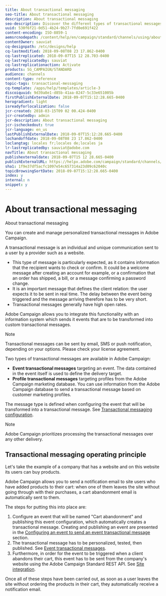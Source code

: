 ```yaml
---
title: About transactional messaging
seo-title: About transactional messaging
description: About transactional messaging
seo-description: Discover the different types of transactional messages you can send and how they are used in Adobe Campaign.
uuid: 530f6f21-0d51-4b24-9b27-7fd0e691f422
content-encoding: ISO-8859-1
aemsrcnodepath: /content/help/en/campaign/standard/channels/using/about-transactional-messaging
contentOwner: sauviat
cq-designpath: /etc/designs/help
cq-lastmodified: 2018-09-08T08 23 17.862-0400
cq-lastreplicated: 2018-09-07T15 12 28.703-0400
cq-lastreplicatedby: sauviat
cq-lastreplicationaction: Activate
products: SG_CAMPAIGN/STANDARD
audience: channels
content-type: reference
topic-tags: transactional-messaging
cq-template: /apps/help/templates/article-3
discoiquuid: 9d39a8e1-d85b-41aa-8247-5c33e651005b
firstPublishExternalDate: 2018-09-07T15:12:28.665-0400
herogradient: light
isreadyforlocalization: false
jcr-created: 2018-03-15T09 02 00.424-0400
jcr-createdby: admin
jcr-description: About transactional messaging
jcr-ischeckedout: true
jcr-language: en_us
lastPublishExternalDate: 2018-09-07T15:12:28.665-0400
lochandoffdate: 2018-09-08T08 23 17.862-0400
loclangtag: locales fr;locales de;locales ja
lr-lastreplicatedby: sauviat@adobe.com
navTitle: About transactional messaging
publishexternaldate: 2018-09-07T15 12 28.665-0400
publishExternalURL: https://helpx.adobe.com/campaign/standard/channels/using/about-transactional-messaging.html
sha1: 1f9e37df5acfc1097e54c657314a23d09c62040c
topicBrowsingSortDate: 2018-09-07T15:12:28.665-0400
index: y
internal: n
snippet: y
---
```


# About transactional messaging

About transactional messaging

You can create and manage personalized transactional messages in Adobe Campaign.

A transactional message is an individual and unique communication sent to a user by a provider such as a website.

* This type of message is particularly expected, as it contains information that the recipient wants to check or confirm. It could be a welcome message after creating an account for example, or a confirmation that an order has shipped, a bill, or a message confirming a password change.
* It is an important message that defines the client relation: the user expects it to be sent in real time. The delay between the event being triggered and the message arriving therefore has to be very short.
* Transactional messages generally have high open rates.

Adobe Campaign allows you to integrate this functionality with an information system which sends it events that are to be transformed into custom transactional messages.

>[!NOTE]
>
>Transactional messages can be sent by email, SMS or push notification, depending on your options. Please check your license agreement.

Two types of transactional messages are available in Adobe Campaign:

* **Event transactional messages** targeting an event. The data contained in the event itself is used to define the delivery target.
* **Profile transactional messages** targeting profiles from the Adobe Campaign marketing database. You can use information from the Adobe Campaign database to send a transactional message based on customer marketing profiles.

The message type is defined when configuring the event that will be transformed into a transactional message. See [Transactional messaging configuration](../../administration/using/configuring-transactional-messaging.md).

>[!NOTE]
>
>Adobe Campaign prioritizes processing the transactional messages over any other delivery.

## Transactional messaging operating principle

Let's take the example of a company that has a website and on this website its users can buy products.

Adobe Campaign allows you to send a notification email to site users who have added products to their cart: when one of them leaves the site without going through with their purchases, a cart abandonment email is automatically sent to them.

The steps for putting this into place are:

1. Configure an event that will be named "Cart abandonment" and publishing this event configuration, which automatically creates a transactional message. Creating and publishing an event are presented in the [Configuring an event to send an event transactional message](../../administration/using/configuring-transactional-messaging.md#use-case--configuring-an-event-to-send-a-transactional-message) section.
1. The transactional message has to be personalized, tested, then published. See [Event transactional messages](../../channels/using/event-transactional-messages.md).
1. Furthermore, in order for the event to be triggered when a client abandons their cart, this event has to be sent from the company's website using the Adobe Campaign Standard REST API. See [Site integration](../../administration/using/configuring-transactional-messaging.md#integrating-the-triggering-of-the-event-in-a-website).

Once all of these steps have been carried out, as soon as a user leaves the site without ordering the products in their cart, they automatically receive a notification email.
